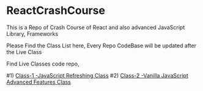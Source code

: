 # ReactCrashCourse
This is a Repo of Crash Course of React and also advanced JavaScript Library, Frameworks


Please Find the Class List here, Every Repo CodeBase will be updated after the Live Class

Find Live Classes code repo,

#1) [Class-1 -JavaScript Refreshing Class](https://github.com/touhidzaman007/ReactCrashCourse/tree/JavaScript-Refreshing-Class)
#2) [Class-2 -Vanilla JavaScript Advanced Features Class](https://github.com/touhidzaman007/ReactCrashCourse/tree/Vanilla-JavaScript-Advanced-Features-Part-1)
